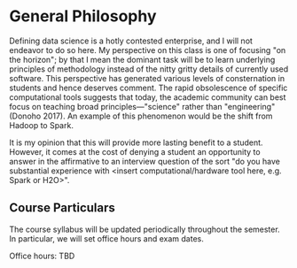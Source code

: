 # General Philosophy
Defining data science is a hotly contested enterprise, and I will not
endeavor to do so here.  My perspective on this class is one of focusing "on
the horizon"; by that I mean the dominant task will be to learn
underlying principles of methodology instead of the nitty gritty details of
currently used software. This perspective has generated various levels of
consternation in students and hence deserves comment.
The rapid obsolescence
of specific computational tools suggests
that today, the academic community can best focus on teaching
broad principles—"science" rather than "engineering" (Donoho 2017).  An
example of this phenomenon would be the shift from Hadoop to Spark.

It is my
opinion that this will provide more lasting benefit to a student.  However,
it comes at the cost of denying a student an opportunity to answer in
the affirmative to an interview question of the sort "do you have
substantial experience with
<insert computational/hardware tool here, e.g. Spark or H2O>".

## Course Particulars

The course syllabus will be updated periodically throughout the semester.
In particular, we will set office hours and exam dates.

Office hours: TBD
